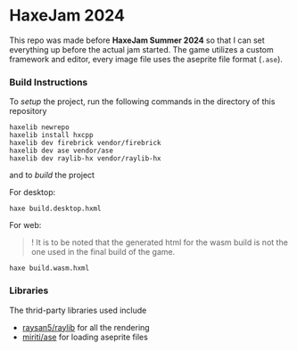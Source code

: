 # HaxeJam 2024
This repo was made before **HaxeJam Summer 2024** so that I can set everything up before the actual jam started.
The game utilizes a custom framework and editor, every image file uses the aseprite file format (`.ase`).

### Build Instructions
To *setup* the project, run the following commands in the directory of this repository
```
haxelib newrepo
haxelib install hxcpp
haxelib dev firebrick vendor/firebrick
haxelib dev ase vendor/ase
haxelib dev raylib-hx vendor/raylib-hx
```

and to *build* the project

For desktop:
```
haxe build.desktop.hxml
```

For web:
> ! It is to be noted that the generated html for the wasm build is not the one used in the final build of the game.
```
haxe build.wasm.hxml
```

### Libraries
The thrid-party libraries used include
- [raysan5/raylib](https://www.github.com/raysan5/raylib) for all the rendering
- [miriti/ase](https://github.com/miriti/ase) for loading aseprite files